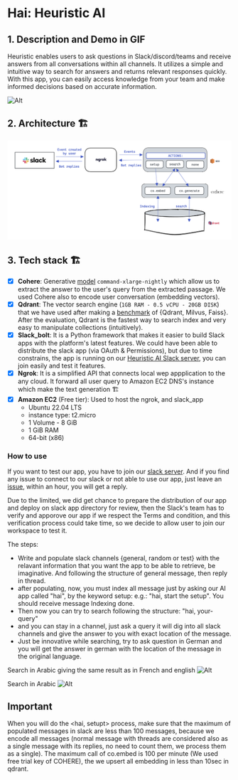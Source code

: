 # Hai: Heuristic AI

## 1. Description and Demo in GIF
Heuristic enables users to ask questions in Slack/discord/teams and receive answers from all conversations within all channels. It utilizes a simple and intuitive way to search for answers and returns relevant responses quickly. With this app, you can easily access knowledge from your team and make informed decisions based on accurate information.

![Alt](assets/TrimedGIF.gif)


## 2. Architecture 🏗️

![Alt](assets/image.png)


## 3. Tech stack 🏗️

- [x] **Cohere**: Generative [model](https://docs.cohere.ai/docs/generation-card) `command-xlarge-nightly` which allow us to extract the answer to the user's query from the extracted passage. We used Cohere also to  encode user conversation (embedding vectors).
- [x] **Qdrant**: The vector search engine (`1GB RAM - 0.5 vCPU - 20GB DISK`) that we have used after making a [benchmark](https://github.com/qdrant/vector-db-benchmark) of {Qdrant, Milvus, Faiss}. 
After 
the evaluation, Qdrant is the fastest way to search index and very easy to manipulate collections (intuitively).
- [x] **Slack_bolt**: It is a Python framework that makes it easier to build Slack apps with the platform's latest features. We could have been able to distribute the slack app (via OAuth & Permissions), but due to time constrains, the app is running on our [Heuristic AI Slack server](https://join.slack.com/t/heuristicai/shared_invite/zt-1reg204at-6BlH_V5E4r18BnpZX2JByA), you can join easily and test it features.
- [x] **Ngrok**: It is a simplified API that connects local wep appplication to the any cloud. It forward all user query to Amazon EC2 DNS's instance which make the text generation 🏗️
- [x] **Amazon EC2** (Free tier): Used to host the ngrok, and slack_app
    - Ubuntu 22.04 LTS
    - instance type: t2.micro
    - 1 Volume - 8 GiB
    - 1 GiB RAM
    - 64-bit (x86)


### How to use
If you want to test our app, you have to join our [slack server](https://join.slack.com/t/heuristicai/shared_invite/zt-1reg204at-6BlH_V5E4r18BnpZX2JByA). And if you find any issue to connect to our 
slack or not able to use our app, just leave an [issue](https://github.com/bm777/Heuristic/issues), within an hour, you will get a reply.

Due to the limited, we did get chance to prepare the distribution of our app and deploy on slack app directory for review, then the Slack's team has to verify and apporove our app if we respect the 
Terms and condition, and this verification process could take time, so we decide to allow user to join our workspace to test it.

The steps:

- Write and populate  slack channels {general, random or test} with the relavant information that you want the app to be able to retrieve, be imaginative. And following the structure of general message, then reply in thread.
- after populating, now, you must index all message just by asking our AI app called "hai", by the keyword setup: e.g.: "hai, start the setup". You should receive message Indexing done.
- Then now you can try to search following the structure: "hai, your-query"
- and you can stay in a channel, just ask a query it will dig into all slack channels and give the answer to you with exact location of the message.
- Just be innovative while searching, try to ask question in German and you will get the answer in german with the location of the message in the original language.

Search in Arabic giving the same result as in French and english
![Alt](assets/Arabic.gif)

Search in Arabic
![Alt](assets/French.gif)

## Important
When you will do the <hai, setupt> process, make sure that the maximum of populated messages in slack are less than 100 messages, because we encode all messages (normal message with threads are considered also as a single message with its replies, no need to count them, we process them as a single). The maximum call of co.embed is 100 per minute (We used free trial key of COHERE), the we upsert all embedding in less than 10sec in qdrant.
